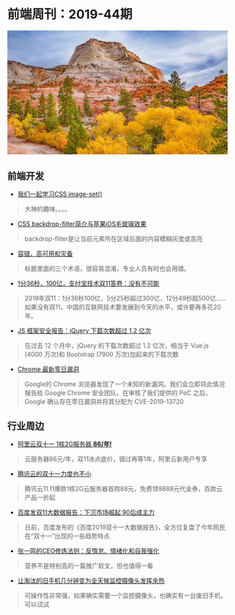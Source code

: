 # 前端周刊：2019-44期

[![](/img/bing/20191119.png?imageMogr2/thumbnail/960x)](https://cn.bing.com/search?q=锡安国家公园)

## 前端开发

- [我们一起学习CSS image-set()](https://www.zhangxinxu.com/wordpress/2019/11/css-image-set/)

> 大神的趣味。。。。

- [CSS backdrop-filter简介与苹果iOS毛玻璃效果](https://www.zhangxinxu.com/wordpress/2019/11/css-backdrop-filter/)

> backdrop-filter是让当前元素所在区域后面的内容模糊灰度或高亮

- [容错，高可用和灾备](http://www.ruanyifeng.com/blog/2019/11/fault-tolerance.html)

> 标题里面的三个术语，很容易混淆，专业人员有时也会用错。

- [1分36秒，100亿，支付宝技术双11答卷：没有不可能](https://mp.weixin.qq.com/s?__biz=MzIzOTU0NTQ0MA==&mid=2247492231&idx=1&sn=6d999eb2a1f0bf740024b353ac998d8b)

> 2019年双11：1分36秒100亿，5分25秒超过300亿，12分49秒超500亿……如果没有双11，中国的互联网技术要发展到今天的水平，或许要再多花20年。

- [JS 框架安全报告：jQuery 下载次数超过 1.2 亿次](https://mp.weixin.qq.com/s?__biz=MzAxODE2MjM1MA==&mid=2651557402&idx=2&sn=069202b84a318e1622b5e55b9722aac7)

> 在过去 12 个月中，jQuery 的下载次数超过 1.2 亿次，相当于 Vue.js (4000 万次)和 Bootstrap (7900 万次)加起来的下载次数

- [Chrome 最新零日漏洞](https://madneal.com/post/chrome%E6%9C%80%E6%96%B0%E5%9C%A8%E9%87%8E%E9%9B%B6%E6%97%A5%E6%BC%8F%E6%B4%9E/)

> Google的 Chrome 浏览器发现了一个未知的新漏洞。我们会立即将此情况报告给 Google Chrome 安全团队。在审核了我们提供的 PoC 之后，Google 确认存在零日漏洞并将其分配为 CVE-2019-13720




## 行业周边

- [阿里云双十一 1核2G服务器 **86/年!**](https://www.aliyun.com/1111/2019/group-buying-share?ptCode=9D298960E551E698B37AE7BB83BCB271647C88CF896EF535&userCode=y31qmczl&share_source=copy_link)

> 云服务器86元/年，双11冰点底价，错过再等1年，阿里云新用户专享

- [腾讯云的双十一力度也不小](https://cloud.tencent.com/act/cps/redirect?redirect=1050&cps_key=55b0d6026f97f5980bceec15fcefa0af&from=console)

> 腾讯云11.11爆款1核2G云服务器首购88元，免费领9888元代金券，百款云产品一折起

- [百度发双11大数据报告：下沉市场崛起 90后成主力](https://www.cnbeta.com/articles/tech/910313.htm)

> 日前，百度发布的《百度2019双十一大数据报告》，全方位复盘了今年网民在“双十一”出现的一些趋势特点

- [张一鸣的CEO修炼法则：反惰怠、情绪化和自我强化](https://mp.weixin.qq.com/s/UuIO-GaL7fb8FMDK_jnmGA)

> 营养不是特别高的一篇推广软文，但也值得一看

- [让淘汰的旧手机几分钟变为全天候监控摄像头发挥余热](https://liudanking.com/beautiful-life/reused-anrdroid-for-web-remote-camera/)

> 可操作性非常强，如果确实需要一个监控摄像头，也确实有一台废旧手机，可以试试

